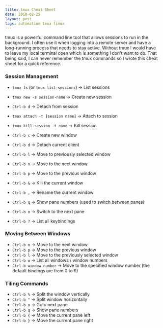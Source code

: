 ```yaml
---
title: tmux Cheat Sheet
date: 2018-02-25
layout: post
tags: automation tmux linux
---
```


tmux is a powerful command line tool that allows sessions to run in the background.  I often use it when logging into a remote server and have a long-running process that needs to stay active. Without tmux I would have to leave my local terminal open which is something I don't want to do.  That being said, I can never remember the tmux commands so I wrote this cheat sheet for a quick reference.

### Session Management 
- `tmux ls` (or `tmux list-sessions`) -> List sessions 
- `tmux new -s session-name` -> Create new session
- `Ctrl-b d` -> Detach from session 
- `tmux attach -t [session name]` -> Attach to session 
- `tmux kill-session -t name` -> Kill session

- `Ctrl-b c` -> Create new window 
- `Ctrl-b d` -> Detach current client 
- `Ctrl-b l` -> Move to previously selected window 
- `Ctrl-b n` -> Move to the next window 
- `Ctrl-b p` -> Move to the previous window 
- `Ctrl-b &` -> Kill the current window 
- `Ctrl-b ,` -> Rename the current window 
- `Ctrl-b q` -> Show pane numbers (used to switch between panes) 
- `Ctrl-b o` -> Switch to the next pane 
- `Ctrl-b ?` -> List all keybindings 


### Moving Between Windows
- `Ctrl-b n` -> Move to the next window
- `Ctrl-b p` -> Move to the previous window
- `Ctrl-b l` -> Move to the previously selected window
- `Ctrl-b w` -> List all windows / window numbers
- `Ctrl-b window number` -> Move to the specified window number (the default bindings are from 0 to 9) 


### Tiling Commands 
- `Ctrl-b %` -> Split the window vertically
- `Ctrl-b "` -> Split window horizontally
- `Ctrl-b o` -> Goto next pane
- `Ctrl-b q` -> Show pane numbers
- `Ctrl-b {` -> Move the current pane left 
- `Ctrl-b }` -> Move the current pane right

